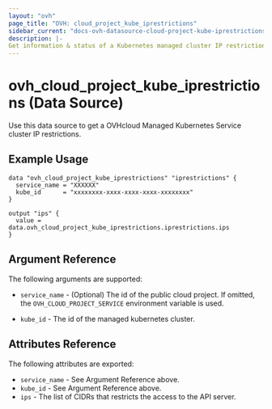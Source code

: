 ```yaml
---
layout: "ovh"
page_title: "OVH: cloud_project_kube_iprestrictions"
sidebar_current: "docs-ovh-datasource-cloud-project-kube-iprestrictions-x"
description: |-
Get information & status of a Kubernetes managed cluster IP restrictions in a public cloud project.
---
```


# ovh_cloud_project_kube_iprestrictions (Data Source)

Use this data source to get a OVHcloud Managed Kubernetes Service cluster IP restrictions.

## Example Usage

```hcl
data "ovh_cloud_project_kube_iprestrictions" "iprestrictions" {
  service_name = "XXXXXX"
  kube_id      = "xxxxxxxx-xxxx-xxxx-xxxx-xxxxxxxx"
}

output "ips" {
  value = data.ovh_cloud_project_kube_iprestrictions.iprestrictions.ips
}
```

## Argument Reference

The following arguments are supported:

* `service_name` - (Optional) The id of the public cloud project. If omitted,
  the `OVH_CLOUD_PROJECT_SERVICE` environment variable is used.

* `kube_id` - The id of the managed kubernetes cluster.

## Attributes Reference

The following attributes are exported:

* `service_name` - See Argument Reference above.
* `kube_id` - See Argument Reference above.
* `ips` - The list of CIDRs that restricts the access to the API server.
